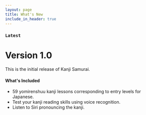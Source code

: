 ```yaml
---
layout: page
title: What's New
include_in_header: true
---
```


### `Latest`
# **Version 1.0**
This is the initial release of Kanji Samurai.

#### What's Included
- 59 yomirenshuu kanji lessons corresponding to entry levels for Japanese.
- Test your kanji reading skills using voice recognition.
- Listen to Siri pronouncing the kanji.

<br>

